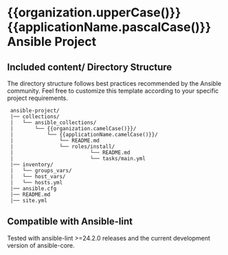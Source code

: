 # {{organization.upperCase()}} {{applicationName.pascalCase()}} Ansible Project

## Included content/ Directory Structure

The directory structure follows best practices recommended by the Ansible community. Feel free to customize this template according to your specific project requirements.

```
 ansible-project/
 |── collections/
 |   └── ansible_collections/
 |       └── {{organization.camelCase()}}/
 |           └── {{applicationName.camelCase()}}/
 |               └── README.md
 |               └── roles/install/
 |                         └── README.md
 |                         └── tasks/main.yml
 |── inventory/
 |   └── groups_vars/
 |   └── host_vars/
 |   └── hosts.yml
 |── ansible.cfg
 |── README.md
 |── site.yml
```

## Compatible with Ansible-lint

Tested with ansible-lint >=24.2.0 releases and the current development version of ansible-core.
